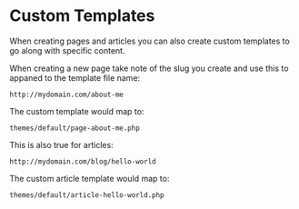 # Custom Templates

When creating pages and articles you can also create custom templates to go
along with specific content.

When creating a new page take note of the slug you create and use this to
appaned to the template file name:

	http://mydomain.com/about-me

The custom template would map to:

	themes/default/page-about-me.php

This is also true for articles:

	http://mydomain.com/blog/hello-world

The custom article template would map to:

	themes/default/article-hello-world.php
